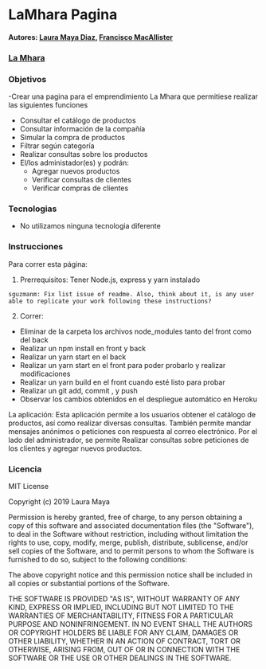 # LaMhara Pagina

#### Autores: [Laura Maya Diaz](https://lmaya10.github.io/PaginaPersonal),  [Francisco MacAllister](https://fj-mac.github.io/MyWebPage/)
### [La Mhara](https://mhara.herokuapp.com)


### Objetivos 
-Crear una pagina para el emprendimiento La Mhara que permitiese realizar las siguientes funciones
 * Consultar el catálogo de productos
 * Consultar información de la compañía
 * Simular la compra de productos
 * Filtrar según categoría
 * Realizar consultas sobre los productos
 * El/los administador(es) y podrán:
   * Agregar nuevos productos
   * Verificar consultas de clientes
   * Verificar compras de clientes
   
### Tecnologias
* No utilizamos ninguna tecnologia diferente

### Instrucciones

Para correr esta página:
1. Prerrequisitos:
 Tener Node.js, express y yarn instalado
``` 
sguzmanm: Fix list issue of readme. Also, think about it, is any user able to replicate your work following these instructions?
```
2. Correr: 
- Eliminar de la carpeta los archivos node_modules tanto del front como del back
- Realizar un npm install en front y back
- Realizar un yarn start en el back
- Realizar un yarn start en el front para poder probarlo y realizar modificaciones
- Realizar un yarn build en el front cuando esté listo para probar
- Realizar un git add, commit , y push
- Observar los cambios obtenidos en el despliegue automático en Heroku

La aplicación: 
Esta aplicación permite a los usuarios obtener el catálogo de productos, así como realizar diversas consultas. También permite mandar mensajes anónimos o peticiones con respuesta al correo electrónico. Por el lado del administrador, se permite Realizar consultas sobre peticiones de los clientes y agregar nuevos productos. 

### Licencia

MIT License

Copyright (c) 2019 Laura Maya

Permission is hereby granted, free of charge, to any person obtaining a copy
of this software and associated documentation files (the "Software"), to deal
in the Software without restriction, including without limitation the rights
to use, copy, modify, merge, publish, distribute, sublicense, and/or sell
copies of the Software, and to permit persons to whom the Software is
furnished to do so, subject to the following conditions:

The above copyright notice and this permission notice shall be included in all
copies or substantial portions of the Software.

THE SOFTWARE IS PROVIDED "AS IS", WITHOUT WARRANTY OF ANY KIND, EXPRESS OR
IMPLIED, INCLUDING BUT NOT LIMITED TO THE WARRANTIES OF MERCHANTABILITY,
FITNESS FOR A PARTICULAR PURPOSE AND NONINFRINGEMENT. IN NO EVENT SHALL THE
AUTHORS OR COPYRIGHT HOLDERS BE LIABLE FOR ANY CLAIM, DAMAGES OR OTHER
LIABILITY, WHETHER IN AN ACTION OF CONTRACT, TORT OR OTHERWISE, ARISING FROM,
OUT OF OR IN CONNECTION WITH THE SOFTWARE OR THE USE OR OTHER DEALINGS IN THE
SOFTWARE.

